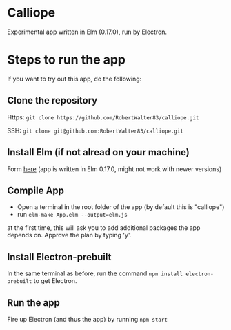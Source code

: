 # Calliope
Experimental app written in Elm (0.17.0), run by Electron.

# Steps to run the app
If you want to try out this app, do the following:

## Clone the repository

Https:
``` git clone https://github.com/RobertWalter83/calliope.git ```

SSH:
``` git clone git@github.com:RobertWalter83/calliope.git ```

## Install Elm (if not alread on your machine)
Form [here](http://elm-lang.org/install) (app is written in Elm 0.17.0, might not work with newer versions)

## Compile App
* Open a terminal in the root folder of the app (by default this is "calliope")
* run ```elm-make App.elm --output=elm.js```

at the first time, this will ask you to add additional packages the app depends on. Approve the plan by typing 'y'.

## Install Electron-prebuilt
In the same terminal as before, run the command ```npm install electron-prebuilt``` to get Electron.

## Run the app
Fire up Electron (and thus the app) by running ```npm start```


